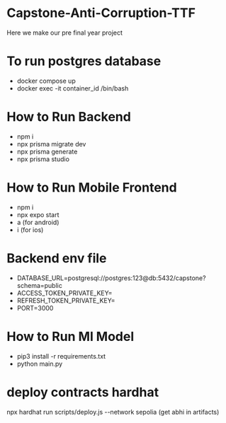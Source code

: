 # Capstone-Anti-Corruption-TTF

Here we make our pre final year project

# To run postgres database
- docker compose up
- docker exec -it container_id /bin/bash

# How to Run Backend
- npm i
- npx prisma migrate dev
- npx prisma generate
- npx prisma studio

# How to Run Mobile Frontend
- npm i
- npx expo start
- a (for android)
- i (for ios)

# Backend env file
- DATABASE_URL=postgresql://postgres:123@db:5432/capstone?schema=public
- ACCESS_TOKEN_PRIVATE_KEY=
- REFRESH_TOKEN_PRIVATE_KEY=
- PORT=3000


# How to Run Ml Model
- pip3 install -r requirements.txt
- python main.py


# deploy contracts hardhat
npx hardhat run scripts/deploy.js --network sepolia
(get abhi in artifacts)